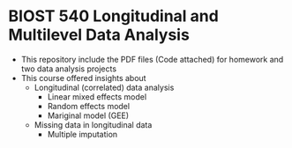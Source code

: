 # BIOST 540 Longitudinal and Multilevel Data Analysis
* This repository include the PDF files (Code attached) for homework and two data analysis projects
* This course offered insights about
  * Longitudinal (correlated) data analysis
    * Linear mixed effects model
    * Random effects model
    * Mariginal model (GEE)
  * Missing data in longitudinal data
    * Multiple imputation

